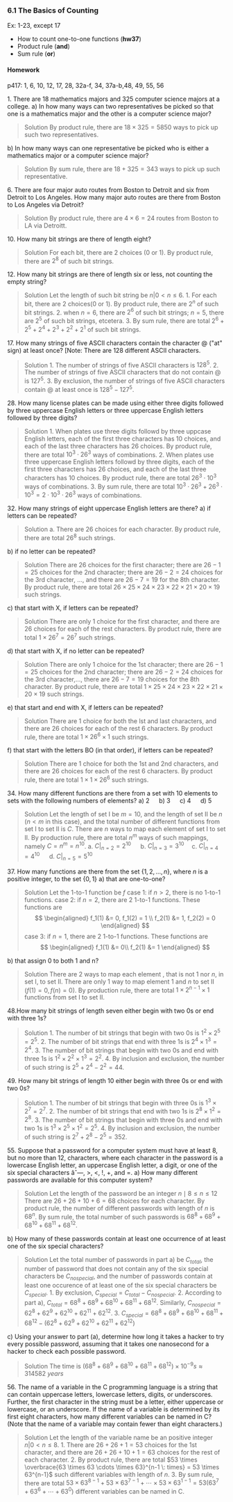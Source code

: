 ### 6.1 The Basics of Counting
Ex: 1-23, except 17

* How to count one-to-one functions (**hw37**)
* Product rule (**and**)
* Sum rule (**or**)

#### Homework
p417: 1, 6, 10, 12, 17, 28, 32a-f, 34, 37a-b,48, 49, 55, 56

1\. There are 18 mathematics majors and 325 computer science majors at a college.
a) In how many ways can two representatives be picked so that one is a mathematics major and the other is a computer science major?
>Solution
By product rule, there are $18 \times 325 = 5850$ ways to pick up such two representatives.

b) In how many ways can one representative be picked who is either a mathematics major or a computer science major?
>Solution
By sum rule, there are $18 + 325 = 343$ ways to pick up such representative.

6\. There are four major auto routes from Boston to Detroit and six from Detroit to Los Angeles. How many major auto routes are there from Boston to Los Angeles via Detroit?
>Solution
By product rule, there are $4 \times 6 = 24$ routes from Boston to LA via Detroitt.

10\. How many bit strings are there of length eight?
>Solution
For each bit, there are 2 choices ($0$ or $1$). By product rule, there are $2^8$ of such bit strings.

12\. How many bit strings are there of length six or less, not counting the empty string?
>Solution
Let the length of such bit string be $n | 0 < n \leqslant 6$.
1\. For each bit, there are $2$ choices($0$ or $1$). By product rule, there are $2^n$ of such bit strings.
2\. when $n=6$, there are $2^6$ of such bit strings; $n=5$, there are $2^5$ of such bit strings, etcetera.
3\. By sum rule, there are total $2^6 + 2^5 + 2^4 + 2^3 + 2^2 + 2^1$ of such bit strings.

17\. How many strings of five ASCII characters contain the character @ ("at" sign) at least once? [Note: There are 128 different ASCII characters.
>Solution
1\. The number of strings of five ASCII characters is $128^5$.
2\. The number of strings of five ASCII characters that do not contain @ is $127^5$.
3\. By exclusion, the number of strings of five ASCII characters contain @ at least once is $128^5-127^5$.


28\. How many license plates can be made using either three digits followed by three uppercase English letters or three uppercase English letters followed by three digits?
>Solution
1\. When plates use three digits followd by three uppcase English letters, each of the first three characters has $10$ choices, and each of the last three characters has $26$ choices. By product rule, there are total $10^3 \cdot 26^3$ ways of combinations.
2\. When plates use three uppercase English letters followd by three digits, each of the first three characters has $26$ choices, and each of the last three characters has $10$ choices. By product rule, there are total $26^3 \cdot 10^3$ ways of combinations.
3\. By sum rule, there are total $10^3 \cdot 26^3 + 26^3 \cdot 10^3 = 2 \cdot 10^3 \cdot 26^3$ ways of combinations.

32\. How many strings of eight uppercase English letters are there?
a) if letters can be repeated?
>Solution
a. There are $26$ choices for each character. By product rule, there are total $26^8$ such strings.

b) if no letter can be repeated?
>Solution
There are $26$ choices for the first character; there are $26-1=25$ choices for the 2nd character; there are $26-2=24$ choices for the 3rd character, ..., and there are $26-7=19$ for the 8th character. By product rule, there are total $26 \times 25 \times 24 \times 23 \times 22 \times 21 \times 20 \times 19$ such strings.

c) that start with X, if letters can be repeated?
>Solution
There are only $1$ choice for the first character, and there are $26$ choices for each of the rest characters. By product rule, there are total $1 \times 26^7 = 26^7$ such strings.

d) that start with X, if no letter can be repeated?
>Solution
There are only $1$ choice for the 1st character; there are $26-1=25$ choices for the 2nd character; there are $26-2=24$ choices for the 3rd character,..., there are $26-7=19$ choices for the 8th character. By product rule, there are total $1 \times 25 \times 24 \times 23\times 22\times 21 \times 20\times 19$ such strings.

e) that start and end with X, if letters can be repeated?
>Solution
There are $1$ choice for both the lst and last characters, and there are $26$ choices for each of the rest 6 characters. By product rule, there are total $1 \times 26^6 \times 1$ such strings.

f) that start with the letters BO (in that order), if letters can be repeated?
>Solution
There are $1$ choice for both the 1st and 2nd characters, and there are $26$ choices for each of the rest 6 characters. By product rule, there are total $1 \times 1 \times 26^6$ such strings.


34\. How many different functions are there from a set with $10$ elements to sets with the following numbers of elements?
a) 2 &emsp; b) 3 &emsp; c) 4 &emsp; d) 5
>Solution
Let the length of set I be $m=10$, and the length of set II be $n$ ($n<m$ in this case), and the total number of different functions from set I to set II is $C$.
There are $n$ ways to map each element of set I to set II. By production rule, there are total $n^m$ ways of such mappings, namely $C=n^m=n^{10}$.
a. $C|_{n=2} = 2^{10}$ &emsp; b. $C|_{n=3} = 3^{10}$ &emsp;c. $C|_{n=4} = 4^{10}$ &emsp; d. $C|_{n=5} = 5^{10}$

37\. How many functions are there from the set $\{1, 2,...,n\}$, where $n$ is a positive integer, to the set $\{0, 1\}$
a) that are one-to-one?
>Solution
Let the 1-to-1 function be $f$
case 1: if $n>2$, there is no 1-to-1 functions.
case 2: if $n=2$, there are $2$ 1-to-1 functions. These functions are
$$
\begin{aligned}
f_1(1) &= 0, f_1(2) = 1 \\
f_2(1) &= 1, f_2(2) = 0
\end{aligned}
$$
case 3: if $n=1$, there are $2$ 1-to-1 functions. These functions are
$$
\begin{aligned}
f_1(1) &= 0\\
f_2(1) &= 1
\end{aligned}
$$

b) that assign 0 to both 1 and n?
>Solution
There are $2$ ways to map each element , that is not $1$ nor $n$, in set I,  to set II. There are only $1$ way to map element $1$ and $n$ to set II ($f(1) = 0, f(n)=0$). By production rule, there are total $1\times 2^{n-1} \times 1$ functions from set I to set II.


48\.How many bit strings of length seven either begin with two 0s or end with three 1s?
>Solution
1\. The number of bit strings that begin with two 0s is $1^2 \times 2^5 = 2^5$.
2\. The number of bit strings that end with three 1s is $2^4 \times 1^3 = 2^4$.
3\. The number of bit strings that begin with two 0s and end with three 1s is $1^2 \times 2^2 \times 1^3 = 2^2$.
4\. By inclusion and exclusion, the number of such string is $2^5+2^4-2^2=44$.

49\. How many bit strings of length 10 either begin with three 0s or end with two 0s?
>Solution
1\. The number of bit strings that begin with three 0s is $1^3 \times 2^7 = 2^7$.
2\. The number of bit strings that end with two 1s is $2^8 \times 1^2 = 2^8$.
3\. The number of bit strings that begin with three 0s and end with two 1s is $1^3 \times 2^5 \times 1^2 = 2^5$.
4\. By inclusion and exclusion, the number of such string is $2^7+2^8-2^5=352$.


55\. Suppose that a password for a computer system must have at least 8, but no more than 12, characters, where each character in the password is a lowercase English letter, an uppercase English letter, a digit, or one of the six special characters âˆ—, >, <, !, +, and =.
a) How many different passwords are available for this computer system?
>Solution
Let the length of the password be an integer $n \mid 8 \leqslant n \leqslant 12$
There are $26+26+10+6=68$ choices for each character. By product rule, the number of different passwords with length of $n$ is $68^n$. By sum rule, the total number of such passwords is $68^8 + 68^9 + 68^{10} + 68^{11} + 68^{12}$.

b) How many of these passwords contain at least one occurrence of at least one of the six special characters?
>Solution
Let the total number of passwords in part a) be $C_{total}$, the number of password that does not contain any of the six special characters be $C_{nospecial}$, and the number of passwords contain at least one occurence of at least one of the six special characters be $C_{special}$.
1\. By exclusion, $C_{special} = C_{total} - C_{nospecial}$.
2\. According to part a), $C_{total} = 68^8 + 68^9 + 68^{10} + 68^{11} + 68^{12}$. Similarly, $C_{nospecial} = 62^8 + 62^9 + 62^{10} + 62^{11} + 62^{12}$.
3\. $C_{special} = 68^8 + 68^9 + 68^{10} + 68^{11} + 68^{12} - (62^8 + 62^9 + 62^{10} + 62^{11} + 62^{12})$

c) Using your answer to part (a), determine how long it takes a hacker to try every possible password, assuming that it takes one nanosecond for a hacker to check each possible password.
>Solution
The time is $(68^8 + 68^9 + 68^{10} + 68^{11} + 68^{12}) \times 10^{-9}s \approx 314582 \: years$

56\. The name of a variable in the C programming language is a string that can contain uppercase letters, lowercase letters, digits, or underscores. Further, the first character in the string must be a letter, either uppercase or lowercase, or an underscore. If the name of a variable is determined by its first eight characters, how many different variables can be named in C? (Note that the name of a variable may contain fewer than eight characters.)
>Solution
Let the length of the variable name be an positive integer $n |0 < n\leqslant 8$.
1\. There are $26+26+1 = 53$ choices for the 1st character, and  there are $26+26+10+1 = 63$ choices for the rest of each character.
2\. By product rule, there are total $53 \times \overbrace{63 \times 63 \cdots \times 63}^{n-1 \: times} = 53 \times 63^{n-1}$ such different variables with length of $n$.
3\. By sum rule, there are total $53 \times 63^{8-1} + 53 \times 63^{7-1} + \cdots \times 53 \times 63^{1-1} = 53(63^7 +63^6+ \cdots + 63^0)$ different variables can be named in C.
